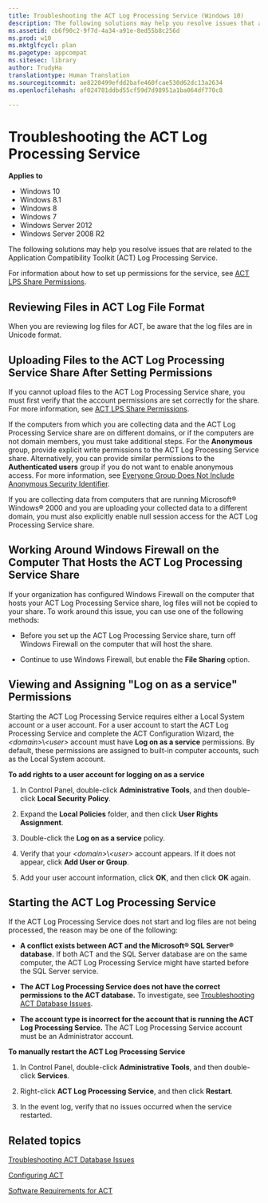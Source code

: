 ```yaml
---
title: Troubleshooting the ACT Log Processing Service (Windows 10)
description: The following solutions may help you resolve issues that are related to the Application Compatibility Toolkit (ACT) Log Processing Service.
ms.assetid: cb6f90c2-9f7d-4a34-a91e-8ed55b8c256d
ms.prod: w10
ms.mktglfcycl: plan
ms.pagetype: appcompat
ms.sitesec: library
author: TrudyHa
translationtype: Human Translation
ms.sourcegitcommit: ae8220499efdd2bafe460fcae530d62dc13a2634
ms.openlocfilehash: af024781ddbd55cf59d7d98951a1ba064df770c8

---
```


# Troubleshooting the ACT Log Processing Service


**Applies to**

-   Windows 10
-   Windows 8.1
-   Windows 8
-   Windows 7
-   Windows Server 2012
-   Windows Server 2008 R2

The following solutions may help you resolve issues that are related to the Application Compatibility Toolkit (ACT) Log Processing Service.

For information about how to set up permissions for the service, see [ACT LPS Share Permissions](act-lps-share-permissions.md).

## Reviewing Files in ACT Log File Format


When you are reviewing log files for ACT, be aware that the log files are in Unicode format.

## Uploading Files to the ACT Log Processing Service Share After Setting Permissions


If you cannot upload files to the ACT Log Processing Service share, you must first verify that the account permissions are set correctly for the share. For more information, see [ACT LPS Share Permissions](act-lps-share-permissions.md).

If the computers from which you are collecting data and the ACT Log Processing Service share are on different domains, or if the computers are not domain members, you must take additional steps. For the **Anonymous** group, provide explicit write permissions to the ACT Log Processing Service share. Alternatively, you can provide similar permissions to the **Authenticated users** group if you do not want to enable anonymous access. For more information, see [Everyone Group Does Not Include Anonymous Security Identifier](http://go.microsoft.com/fwlink/p/?LinkId=79830).

If you are collecting data from computers that are running Microsoft® Windows® 2000 and you are uploading your collected data to a different domain, you must also explicitly enable null session access for the ACT Log Processing Service share.

## Working Around Windows Firewall on the Computer That Hosts the ACT Log Processing Service Share


If your organization has configured Windows Firewall on the computer that hosts your ACT Log Processing Service share, log files will not be copied to your share. To work around this issue, you can use one of the following methods:

-   Before you set up the ACT Log Processing Service share, turn off Windows Firewall on the computer that will host the share.

-   Continue to use Windows Firewall, but enable the **File Sharing** option.

## Viewing and Assigning "Log on as a service" Permissions


Starting the ACT Log Processing Service requires either a Local System account or a user account. For a user account to start the ACT Log Processing Service and complete the ACT Configuration Wizard, the *&lt;domain&gt;*\\*&lt;user&gt;* account must have **Log on as a service** permissions. By default, these permissions are assigned to built-in computer accounts, such as the Local System account.

**To add rights to a user account for logging on as a service**

1.  In Control Panel, double-click **Administrative Tools**, and then double-click **Local Security Policy**.

2.  Expand the **Local Policies** folder, and then click **User Rights Assignment**.

3.  Double-click the **Log on as a service** policy.

4.  Verify that your *&lt;domain&gt;*\\*&lt;user&gt;* account appears. If it does not appear, click **Add User or Group**.

5.  Add your user account information, click **OK**, and then click **OK** again.

## Starting the ACT Log Processing Service


If the ACT Log Processing Service does not start and log files are not being processed, the reason may be one of the following:

-   **A conflict exists between ACT and the Microsoft® SQL Server® database.** If both ACT and the SQL Server database are on the same computer, the ACT Log Processing Service might have started before the SQL Server service.

-   **The ACT Log Processing Service does not have the correct permissions to the ACT database.** To investigate, see [Troubleshooting ACT Database Issues](troubleshooting-act-database-issues.md).

-   **The account type is incorrect for the account that is running the ACT Log Processing Service.** The ACT Log Processing Service account must be an Administrator account.

**To manually restart the ACT Log Processing Service**

1.  In Control Panel, double-click **Administrative Tools**, and then double-click **Services**.

2.  Right-click **ACT Log Processing Service**, and then click **Restart**.

3.  In the event log, verify that no issues occurred when the service restarted.

## Related topics


[Troubleshooting ACT Database Issues](troubleshooting-act-database-issues.md)

[Configuring ACT](configuring-act.md)

[Software Requirements for ACT](software-requirements-for-act.md)

 

 








<!--HONumber=Jun16_HO4-->


